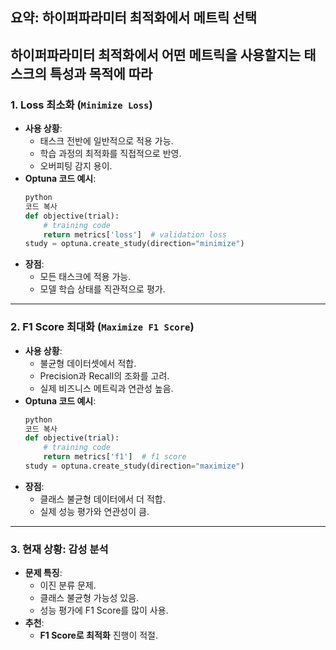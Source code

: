 ## 요약: 하이퍼파라미터 최적화에서 메트릭 선택
하이퍼파라미터 최적화에서 어떤 메트릭을 사용할지는 태스크의 특성과 목적에 따라 
---
### 1. **Loss 최소화 (`Minimize Loss`)**
- **사용 상황**:
    - 태스크 전반에 일반적으로 적용 가능.
    - 학습 과정의 최적화를 직접적으로 반영.
    - 오버피팅 감지 용이.
- **Optuna 코드 예시**:
    ```python
    python
    코드 복사
    def objective(trial):
        # training code
        return metrics['loss']  # validation loss
    study = optuna.create_study(direction="minimize")
    ```
- **장점**:
    - 모든 태스크에 적용 가능.
    - 모델 학습 상태를 직관적으로 평가.
---
### 2. **F1 Score 최대화 (`Maximize F1 Score`)**
- **사용 상황**:
    - 불균형 데이터셋에서 적합.
    - Precision과 Recall의 조화를 고려.
    - 실제 비즈니스 메트릭과 연관성 높음.
- **Optuna 코드 예시**:
    ```python
    python
    코드 복사
    def objective(trial):
        # training code
        return metrics['f1']  # f1 score
    study = optuna.create_study(direction="maximize")
    ```
- **장점**:
    - 클래스 불균형 데이터에서 더 적합.
    - 실제 성능 평가와 연관성이 큼.
---
### 3. **현재 상황: 감성 분석**
- **문제 특징**:
    - 이진 분류 문제.
    - 클래스 불균형 가능성 있음.
    - 성능 평가에 F1 Score를 많이 사용.
- **추천**:
    - **F1 Score로 최적화** 진행이 적절.